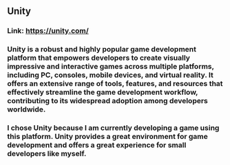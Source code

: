 ## Unity
### Link: https://unity.com/
### Unity is a robust and highly popular game development platform that empowers developers to create visually impressive and interactive games across multiple platforms, including PC, consoles, mobile devices, and virtual reality. It offers an extensive range of tools, features, and resources that effectively streamline the game development workflow, contributing to its widespread adoption among developers worldwide.
### I chose Unity because I am currently developing a game using this platform. Unity provides a great environment for game development and offers a great experience for small developers like myself.
